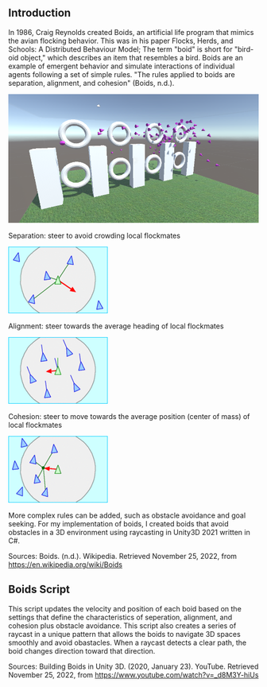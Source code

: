 ## Introduction

In 1986, Craig Reynolds created Boids, an artificial life program that mimics the avian flocking behavior. This was in his paper Flocks, Herds, and Schools: A Distributed Behaviour Model; The term "boid" is short for "bird-oid object," which describes an item that resembles a bird. Boids are an example of emergent behavior and simulate interactions of individual agents following a set of simple rules. "The rules applied to boids are separation, alignment, and cohesion" (Boids, n.d.).

![](https://github.com/luketwilson76/Boids/blob/main/boids.png)

Separation: steer to avoid crowding local flockmates <br />

![](https://github.com/luketwilson76/Boids/blob/main/seperation.gif)

Alignment: steer towards the average heading of local flockmates <br />

![](https://github.com/luketwilson76/Boids/blob/main/alignment.gif)<br />

Cohesion: steer to move towards the average position (center of mass) of local flockmates <br />

![](https://github.com/luketwilson76/Boids/blob/main/cohesion.gif)

More complex rules can be added, such as obstacle avoidance and goal seeking. For my implementation of boids, I created boids that avoid obstacles in a 3D environment using raycasting in Unity3D 2021 written in C#. <br />

Sources: Boids. (n.d.). Wikipedia. Retrieved November 25, 2022, from https://en.wikipedia.org/wiki/Boids <br />

## Boids Script

This script updates the velocity and position of each boid based on the settings that define the characteristics of seperation, alignment, and cohesion plus obstacle avoidance. This script also creates a series of raycast in a unique pattern that allows the boids to navigate 3D spaces smoothly and avoid obastacles. When a raycast detects a clear path, the boid changes direction toward that direction. <br />

Sources: Building Boids in Unity 3D. (2020, January 23). YouTube. Retrieved November 25, 2022, from https://www.youtube.com/watch?v=_d8M3Y-hiUs <br />

